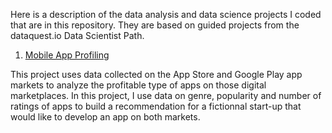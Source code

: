 Here is a description of the data analysis and data science projects I coded that are in this repository.
They are based on guided projects from the dataquest.io Data Scientist Path.

1. [Mobile App Profiling](https://github.com/charlesfleury/charlesfleury.datascience/blob/master/dataquest_projects/mobile_apps_profiling_cf.ipynb)

This project uses data collected on the App Store and Google Play app markets to analyze the profitable type of apps on those digital marketplaces.
In this project, I use data on genre, popularity and number of ratings of apps to build a recommendation for a fictionnal start-up that would like to develop an app on both markets.

